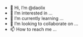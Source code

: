 - 👋 Hi, I’m @daolix
- 👀 I’m interested in ...
- 🌱 I’m currently learning ...
- 💞️ I’m looking to collaborate on ...
- 📫 How to reach me ...

<!---
daolix/daolix is a ✨ special ✨ repository because its `README.md` (this file) appears on your GitHub profile.
You can click the Preview link to take a look at your changes.
--->
